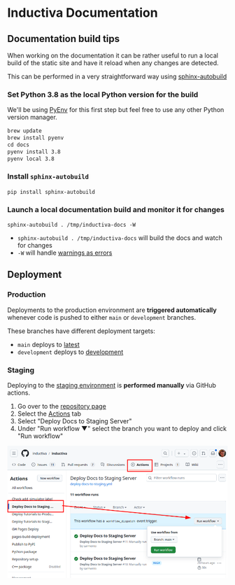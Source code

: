 # Inductiva Documentation

## Documentation build tips

When working on the documentation it can be rather useful to run a local
build of the static site and have it reload when any changes are detected.

This can be performed in a very straightforward way using [sphinx-autobuild](https://github.com/sphinx-doc/sphinx-autobuild#readme)

### Set Python 3.8 as the local Python version for the build

We'll be using [PyEnv](https://github.com/pyenv/pyenv) for this first step but
feel free to use any other Python version manager.

```console
brew update
brew install pyenv
cd docs
pyenv install 3.8
pyenv local 3.8
```

### Install `sphinx-autobuild`

```console
pip install sphinx-autobuild
```

### Launch a local documentation build and monitor it for changes

```console
sphinx-autobuild . /tmp/inductiva-docs -W
```

* `sphinx-autobuild . /tmp/inductiva-docs` will build the docs and watch for
changes
* `-W` will handle [warnings as errors](https://www.sphinx-doc.org/en/master/man/sphinx-build.html#cmdoption-sphinx-build-W)

## Deployment

### Production

Deployments to the production environment are **triggered automatically** whenever
code is pushed to either `main` or `development` branches.

These branches have different deployment targets:

* `main` deploys to [latest](https://docs.inductiva.ai/en/latest/)
* `development` deploys to [development](https://docs.inductiva.ai/en/development/)

### Staging

Deploying to the [staging environment](https://docs.staging.inductiva.ai/) is
**performed manually** via GitHub actions.

1. Go over to the [repository page](https://github.com/inductiva/inductiva/)
2. Select the [Actions](https://github.com/inductiva/inductiva/actions) tab
3. Select "Deploy Docs to Staging Server"
4. Under "Run workflow ▼" select the branch you want to deploy and click "Run
   workflow"

![Staging deployment steps screenshot](_static/README/staging-deployment.png)

